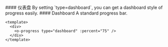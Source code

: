 <cn>
#### 仪表盘
By setting `type=dashboard`, you can get a dashboard style of progress easily.
</cn>

<us>
#### Dashboard
A standard progress bar.
</us>

```vue
<template>
  <div>
    <o-progress type="dashboard" :percent="75" />
  </div>
</template>
```
